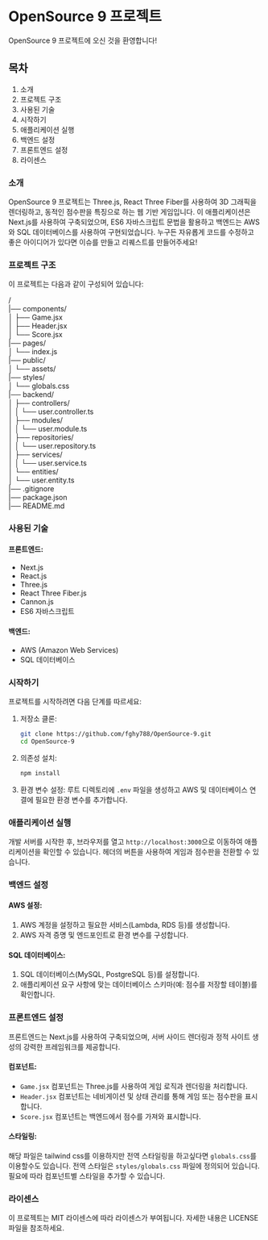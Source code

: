 # OpenSource 9 프로젝트
OpenSource 9 프로젝트에 오신 것을 환영합니다!

## 목차
1. 소개
2. 프로젝트 구조
3. 사용된 기술
4. 시작하기
5. 애플리케이션 실행
6. 백엔드 설정
7. 프론트엔드 설정
8. 라이센스

### 소개
OpenSource 9 프로젝트는 Three.js, React Three Fiber를 사용하여 3D 그래픽을 렌더링하고, 동적인 점수판을 특징으로 하는 웹 기반 게임입니다. 이 애플리케이션은 Next.js를 사용하여 구축되었으며, ES6 자바스크립트 문법을 활용하고 백엔드는 AWS와 SQL 데이터베이스를 사용하여 구현되었습니다. 누구든 자유롭게 코드를 수정하고 좋은 아이디어가 있다면 이슈를 만들고 리퀘스트를 만들어주세요!

### 프로젝트 구조
이 프로젝트는 다음과 같이 구성되어 있습니다:

/<br/>
|── components/  
│ ├── Game.jsx  
│ ├── Header.jsx  
│ └── Score.jsx  
|── pages/  
│ └── index.js   
|── public/  
│ └── assets/  
|── styles/  
│ └── globals.css  
|── backend/  
│ ├── controllers/  
│ │ └── user.controller.ts  
│ ├── modules/  
│ │ └── user.module.ts  
│ ├── repositories/  
│ │ └── user.repository.ts  
│ ├── services/  
│ │ └── user.service.ts  
│ └── entities/  
│ └── user.entity.ts  
|── .gitignore  
|── package.json  
|── README.md  

### 사용된 기술

#### 프론트엔드:
- Next.js
- React.js
- Three.js
- React Three Fiber.js
- Cannon.js
- ES6 자바스크립트

#### 백엔드:
- AWS (Amazon Web Services)
- SQL 데이터베이스

### 시작하기
프로젝트를 시작하려면 다음 단계를 따르세요:

1. 저장소 클론:
    ```bash
    git clone https://github.com/fghy788/OpenSource-9.git
    cd OpenSource-9
    ```

2. 의존성 설치:
    ```bash
    npm install
    ```

3. 환경 변수 설정:
   루트 디렉토리에 `.env` 파일을 생성하고 AWS 및 데이터베이스 연결에 필요한 환경 변수를 추가합니다.

### 애플리케이션 실행
개발 서버를 시작한 후, 브라우저를 열고 `http://localhost:3000`으로 이동하여 애플리케이션을 확인할 수 있습니다. 헤더의 버튼을 사용하여 게임과 점수판을 전환할 수 있습니다.

### 백엔드 설정
#### AWS 설정:
1. AWS 계정을 설정하고 필요한 서비스(Lambda, RDS 등)를 생성합니다.
2. AWS 자격 증명 및 엔드포인트로 환경 변수를 구성합니다.

#### SQL 데이터베이스:
1. SQL 데이터베이스(MySQL, PostgreSQL 등)를 설정합니다.
2. 애플리케이션 요구 사항에 맞는 데이터베이스 스키마(예: 점수를 저장할 테이블)를 확인합니다.

### 프론트엔드 설정
프론트엔드는 Next.js를 사용하여 구축되었으며, 서버 사이드 렌더링과 정적 사이트 생성의 강력한 프레임워크를 제공합니다.

#### 컴포넌트:
- `Game.jsx` 컴포넌트는 Three.js를 사용하여 게임 로직과 렌더링을 처리합니다.
- `Header.jsx` 컴포넌트는 네비게이션 및 상태 관리를 통해 게임 또는 점수판을 표시합니다.
- `Score.jsx` 컴포넌트는 백엔드에서 점수를 가져와 표시합니다.

#### 스타일링:
해당 파일은 tailwind css를 이용하지만 전역 스타일링을 하고싶다면 `globals.css`를 이용할수도 있습니다. 전역 스타일은 `styles/globals.css` 파일에 정의되어 있습니다. 필요에 따라 컴포넌트별 스타일을 추가할 수 있습니다.

### 라이센스
이 프로젝트는 MIT 라이센스에 따라 라이센스가 부여됩니다. 자세한 내용은 LICENSE 파일을 참조하세요.
